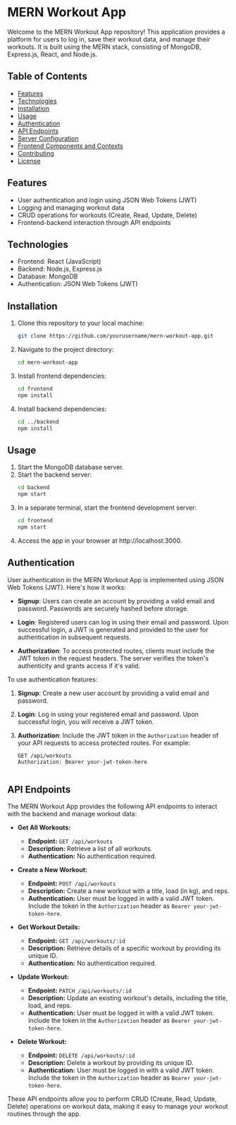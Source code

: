 # MERN Workout App

Welcome to the MERN Workout App repository! This application provides a platform for users to log in, save their workout data, and manage their workouts. It is built using the MERN stack, consisting of MongoDB, Express.js, React, and Node.js.


## Table of Contents

- [Features](#features)
- [Technologies](#technologies)
- [Installation](#installation)
- [Usage](#usage)
- [Authentication](#authentication)
- [API Endpoints](#api-endpoints)
- [Server Configuration](#server-configuration)
- [Frontend Components and Contexts](#frontend-components-and-contexts)
- [Contributing](#contributing)
- [License](#license)

## Features

- User authentication and login using JSON Web Tokens (JWT)
- Logging and managing workout data
- CRUD operations for workouts (Create, Read, Update, Delete)
- Frontend-backend interaction through API endpoints

## Technologies

- Frontend: React (JavaScript)
- Backend: Node.js, Express.js
- Database: MongoDB
- Authentication: JSON Web Tokens (JWT)

## Installation

1. Clone this repository to your local machine:

   ```bash
   git clone https://github.com/yourusername/mern-workout-app.git
2. Navigate to the project directory:
   ```bash
   cd mern-workout-app
3. Install frontend dependencies:
   ```bash
   cd frontend
   npm install
4. Install backend dependencies:
   ```bash
   cd ../backend
   npm install

## Usage

1. Start the MongoDB database server.
2. Start the backend server:
   ```bash
   cd backend
   npm start
3. In a separate terminal, start the frontend development server:
   ```bash
   cd frontend
   npm start
4. Access the app in your browser at http://localhost:3000.


## Authentication

User authentication in the MERN Workout App is implemented using JSON Web Tokens (JWT). Here's how it works:

- **Signup**: Users can create an account by providing a valid email and password. Passwords are securely hashed before storage.

- **Login**: Registered users can log in using their email and password. Upon successful login, a JWT is generated and provided to the user for authentication in subsequent requests.

- **Authorization**: To access protected routes, clients must include the JWT token in the request headers. The server verifies the token's authenticity and grants access if it's valid.

To use authentication features:

1. **Signup**: Create a new user account by providing a valid email and password.

2. **Login**: Log in using your registered email and password. Upon successful login, you will receive a JWT token.

3. **Authorization**: Include the JWT token in the `Authorization` header of your API requests to access protected routes. For example:

   ```http
   GET /api/workouts
   Authorization: Bearer your-jwt-token-here


## API Endpoints

The MERN Workout App provides the following API endpoints to interact with the backend and manage workout data:

- **Get All Workouts:**

  - **Endpoint:** `GET /api/workouts`
  - **Description:** Retrieve a list of all workouts.
  - **Authentication:** No authentication required.

- **Create a New Workout:**

  - **Endpoint:** `POST /api/workouts`
  - **Description:** Create a new workout with a title, load (in kg), and reps.
  - **Authentication:** User must be logged in with a valid JWT token. Include the token in the `Authorization` header as `Bearer your-jwt-token-here`.

- **Get Workout Details:**

  - **Endpoint:** `GET /api/workouts/:id`
  - **Description:** Retrieve details of a specific workout by providing its unique ID.
  - **Authentication:** No authentication required.

- **Update Workout:**

  - **Endpoint:** `PATCH /api/workouts/:id`
  - **Description:** Update an existing workout's details, including the title, load, and reps.
  - **Authentication:** User must be logged in with a valid JWT token. Include the token in the `Authorization` header as `Bearer your-jwt-token-here`.

- **Delete Workout:**

  - **Endpoint:** `DELETE /api/workouts/:id`
  - **Description:** Delete a workout by providing its unique ID.
  - **Authentication:** User must be logged in with a valid JWT token. Include the token in the `Authorization` header as `Bearer your-jwt-token-here`.

These API endpoints allow you to perform CRUD (Create, Read, Update, Delete) operations on workout data, making it easy to manage your workout routines through the app.
